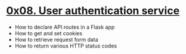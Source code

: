 # [0x08. User authentication service](https://intranet.hbtn.io/projects/584)

- How to declare API routes in a Flask app
- How to get and set cookies
- How to retrieve request form data
- How to return various HTTP status codes
